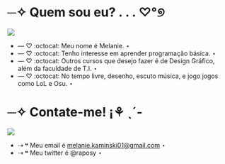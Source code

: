 # ─✧ Quem sou eu? . . . ♡°୭

![](https://i.pinimg.com/564x/ef/53/74/ef5374355758afaf6c83dc1f6c4b2b4c.jpg)


-  — ♡ :octocat: Meu nome é Melanie. ⋆ 
-  — ♡ :octocat: Tenho interesse em aprender programação básica. ⋆
-  — ♡ :octocat: Outros cursos que desejo fazer é de Design Gráfico, além da faculdade de T.I. ⋆
-  — ♡ :octocat: No tempo livre, desenho, escuto música, e jogo jogos como LoL e Osu. ⋆



 







# ─✧ Contate-me! ¡⚘ ˎ´-
![](https://i.pinimg.com/564x/ec/ef/17/ecef178fb49cbe4dadfe5e8c052269a5.jpg)

- ⇢ ❝ Meu email é melanie.kaminski01@gmail.com ⋆
- ⇢ ❝ Meu twitter é @raposy ⋆


